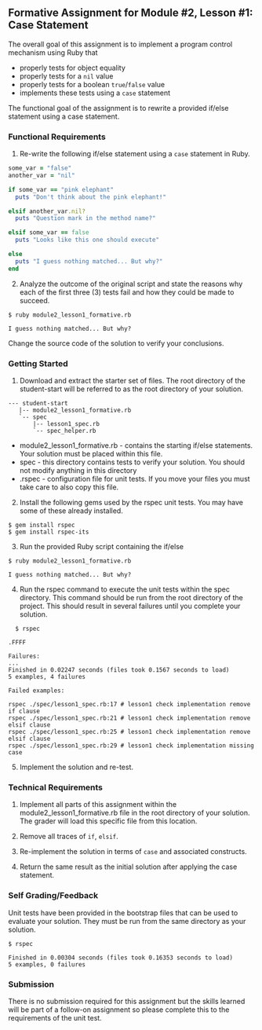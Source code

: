 ## Formative Assignment for Module #2, Lesson #1: Case Statement

The overall goal of this assignment is to implement a program control
mechanism using Ruby that

  - properly tests for object equality
  - properly tests for a `nil` value
  - properly tests for a boolean `true`/`false` value
  - implements these tests using a `case` statement

The functional goal of the assignment is to rewrite a provided
if/else statement using a case statement.

### Functional Requirements

1. Re-write the following if/else statement using a `case` statement in Ruby.

```ruby
some_var = "false"
another_var = "nil"

if some_var == "pink elephant"
  puts "Don't think about the pink elephant!"

elsif another_var.nil?
  puts "Question mark in the method name?"

elsif some_var == false
  puts "Looks like this one should execute"

else
  puts "I guess nothing matched... But why?"
end
```

2. Analyze the outcome of the original script and state
the reasons why each of the first three (3) tests fail
and how they could be made to succeed.

```shell
$ ruby module2_lesson1_formative.rb

I guess nothing matched... But why?
```

Change the source code of the solution to verify your conclusions.

### Getting Started

1. Download and extract the starter set of files. The root
directory of the student-start will be referred to as the root directory
of your solution.

```text
--- student-start
   |-- module2_lesson1_formative.rb
   `-- spec
       |-- lesson1_spec.rb
       `-- spec_helper.rb
```
  * module2_lesson1_formative.rb - contains the starting if/else statements.
  Your solution must be placed within this file.
  * spec - this directory contains tests to verify your solution. You should
  not modify anything in this directory
  * .rspec - configuration file for unit tests. If you move your files you must take
  care to also copy this file.

2. Install the following gems used by the rspec unit tests. You may have
some of these already installed.

```shell
$ gem install rspec
$ gem install rspec-its
```

3. Run the provided Ruby script containing the if/else

```shell
$ ruby module2_lesson1_formative.rb

I guess nothing matched... But why?
```

4. Run the rspec command to execute the unit tests within the spec
directory. This command should be run from the root directory of the
project. This should result in several failures until you complete your
solution.

```shell
  $ rspec

.FFFF

Failures:
...
Finished in 0.02247 seconds (files took 0.1567 seconds to load)
5 examples, 4 failures

Failed examples:

rspec ./spec/lesson1_spec.rb:17 # lesson1 check implementation remove if clause
rspec ./spec/lesson1_spec.rb:21 # lesson1 check implementation remove elsif clause
rspec ./spec/lesson1_spec.rb:25 # lesson1 check implementation remove elsif clause
rspec ./spec/lesson1_spec.rb:29 # lesson1 check implementation missing case
```

5. Implement the solution and re-test.

### Technical Requirements

1. Implement all parts of this assignment within the module2_lesson1_formative.rb
file in the root directory of your solution. The grader will load this specific
file from this location.

2. Remove all traces of `if`, `elsif`.

3. Re-implement the solution in terms of `case` and associated constructs.

4. Return the same result as the initial solution after applying the case statement.

### Self Grading/Feedback

Unit tests have been provided in the bootstrap files that can be
used to evaluate your solution. They must be run from the same directory
as your solution.

```shell
$ rspec

Finished in 0.00304 seconds (files took 0.16353 seconds to load)
5 examples, 0 failures
```

### Submission

There is no submission required for this assignment but the
skills learned will be part of a follow-on assignment so
please complete this to the requirements of the unit test.

